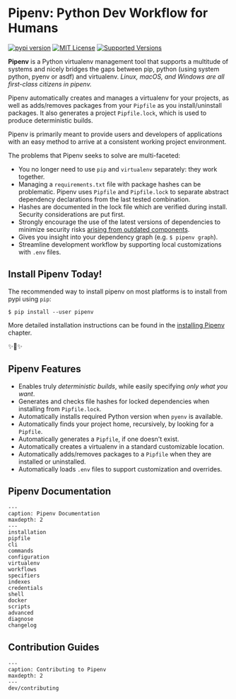 # Pipenv: Python Dev Workflow for Humans
[![pypi version](https://img.shields.io/pypi/v/pipenv.svg)](https://pypi.python.org/pypi/pipenv) [![MIT License](https://img.shields.io/pypi/l/pipenv.svg)](https://pypi.python.org/pypi/pipenv) [![Supported Versions](https://img.shields.io/pypi/pyversions/pipenv.svg)](https://pypi.python.org/pypi/pipenv)

**Pipenv** is a Python virtualenv management tool that supports a multitude of systems and nicely bridges the gaps between pip, python (using system python, pyenv or asdf) and virtualenv.
*Linux, macOS, and Windows are all first-class citizens in pipenv.*

Pipenv automatically creates and manages a virtualenv for your projects, as well as adds/removes packages from your `Pipfile` as you install/uninstall packages. It also generates a project `Pipfile.lock`, which is used to produce deterministic builds.

Pipenv is primarily meant to provide users and developers of applications with an easy method to arrive at a consistent working project environment.

The problems that Pipenv seeks to solve are multi-faceted:

- You no longer need to use `pip` and `virtualenv` separately: they work together.
- Managing a `requirements.txt` file with package hashes can be problematic.  Pipenv uses `Pipfile` and `Pipfile.lock` to separate abstract dependency declarations from the last tested combination.
- Hashes are documented in the lock file which are verified during install. Security considerations are put first.
- Strongly encourage the use of the latest versions of dependencies to minimize security risks [arising from outdated components](https://www.owasp.org/index.php/Top_10-2017_A9-Using_Components_with_Known_Vulnerabilities).
- Gives you insight into your dependency graph (e.g. `$ pipenv graph`).
- Streamline development workflow by supporting local customizations with `.env` files.


## Install Pipenv Today!

The recommended way to install pipenv on most platforms is to install from pypi using `pip`:

    $ pip install --user pipenv

More detailed installation instructions can be found in the [installing Pipenv](installation) chapter.

✨🍰✨

## Pipenv Features

- Enables truly *deterministic builds*, while easily specifying *only what you want*.
- Generates and checks file hashes for locked dependencies when installing from `Pipfile.lock`.
- Automatically installs required Python version when `pyenv` is available.
- Automatically finds your project home, recursively, by looking for a `Pipfile`.
- Automatically generates a `Pipfile`, if one doesn't exist.
- Automatically creates a virtualenv in a standard customizable location.
- Automatically adds/removes packages to a `Pipfile` when they are installed or uninstalled.
- Automatically loads `.env` files to support customization and overrides.



## Pipenv Documentation

```{toctree}
---
caption: Pipenv Documentation
maxdepth: 2
---
installation
pipfile
cli
commands
configuration
virtualenv
workflows
specifiers
indexes
credentials
shell
docker
scripts
advanced
diagnose
changelog
```

## Contribution Guides

```{toctree}
---
caption: Contributing to Pipenv
maxdepth: 2
---
dev/contributing
```
